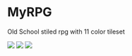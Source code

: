 # MyRPG

Old School stiled rpg with 11 color tileset

<img src="https://i.ibb.co/kDhTS4y/photo-2021-11-08-18-30-08.jpg"/>
<img src="https://i.ibb.co/V23QX12/photo-2021-11-08-18-30-26.jpg"/>
<img src="https://i.ibb.co/tZK3PNp/photo-2021-11-08-18-30-30.jpg"/>
